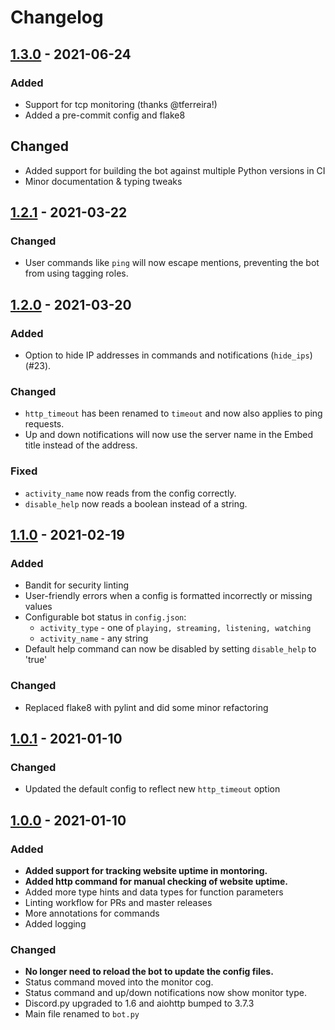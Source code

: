 # Changelog

## [1.3.0] - 2021-06-24

### Added
- Support for tcp monitoring (thanks @tferreira!)
- Added a pre-commit config and flake8

## Changed
- Added support for building the bot against multiple Python versions in CI
- Minor documentation & typing tweaks

## [1.2.1] - 2021-03-22

### Changed
- User commands like `ping` will now escape mentions, preventing the bot from using tagging roles.

## [1.2.0] - 2021-03-20

### Added
- Option to hide IP addresses in commands and notifications (`hide_ips`) (#23).

### Changed
- `http_timeout` has been renamed to `timeout` and now also applies to ping requests.
- Up and down notifications will now use the server name in the Embed title instead of the address.

### Fixed
- `activity_name` now reads from the config correctly.
- `disable_help` now reads a boolean instead of a string.

## [1.1.0] - 2021-02-19

### Added
- Bandit for security linting
- User-friendly errors when a config is formatted incorrectly or missing values
- Configurable bot status in `config.json`:
  - `activity_type` - one of `playing, streaming, listening, watching`
  - `activity_name` - any string
- Default help command can now be disabled by setting `disable_help` to 'true'

### Changed
- Replaced flake8 with pylint and did some minor refactoring

## [1.0.1] - 2021-01-10

### Changed
- Updated the default config to reflect new `http_timeout` option

## [1.0.0] - 2021-01-10

### Added
- **Added support for tracking website uptime in montoring.**
- **Added http command for manual checking of website uptime.**
- Added more type hints and data types for function parameters
- Linting workflow for PRs and master releases
- More annotations for commands
- Added logging

### Changed
- **No longer need to reload the bot to update the config files.**
- Status command moved into the monitor cog.
- Status command and up/down notifications now show monitor type.
- Discord.py upgraded to 1.6 and aiohttp bumped to 3.7.3
- Main file renamed to `bot.py`

[1.0.0]: https://github.com/finlaysawyer/discord-uptime/compare/v0.0.1...v1.0.0
[1.0.1]: https://github.com/finlaysawyer/discord-uptime/compare/v1.0.0...v1.0.1
[1.1.0]: https://github.com/finlaysawyer/discord-uptime/compare/v1.0.1...v1.1.0
[1.2.0]: https://github.com/finlaysawyer/discord-uptime/compare/v1.1.1...v1.2.0
[1.2.1]: https://github.com/finlaysawyer/discord-uptime/compare/v1.2.0...v1.2.1
[1.3.0]: https://github.com/finlaysawyer/discord-uptime/compare/v1.2.1...v1.3.0
